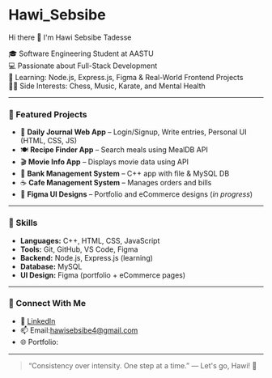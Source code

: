 # Hawi_Sebsibe
Hi there 👋 I'm Hawi Sebsibe Tadesse

🎓 Software Engineering Student at AASTU  
💻 Passionate about Full-Stack Development   
🚀 Learning: Node.js, Express.js, Figma & Real-World Frontend Projects  
🧘‍♀️ Side Interests: Chess, Music, Karate, and Mental Health

---

### 💼 Featured Projects
- 📓 **Daily Journal Web App** – Login/Signup, Write entries, Personal UI (HTML, CSS, JS)
- 🍽️ **Recipe Finder App** – Search meals using MealDB API
- 🎬 **Movie Info App** – Displays movie data using API
- 🏦 **Bank Management System** – C++ app with file & MySQL DB
- ☕ **Cafe Management System** – Manages orders and bills
- 🎨 **Figma UI Designs** – Portfolio and eCommerce designs (*in progress*)

---

### 🧠 Skills
- **Languages:** C++, HTML, CSS, JavaScript  
- **Tools:** Git, GitHub, VS Code, Figma  
- **Backend:** Node.js, Express.js (learning)  
- **Database:** MySQL  
- **UI Design:** Figma (portfolio + eCommerce pages)

---

### 🔗 Connect With Me
- 💼 [LinkedIn]((https://www.linkedin.com/in/hawisebsibe/))  
- 📫 Email:hawisebsibe4@gmail.com 
- 🌐 Portfolio: 

---

> “Consistency over intensity. One step at a time.” — Let's go, Hawi! 🚀
